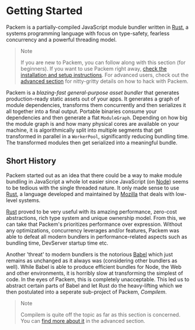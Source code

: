 # Getting Started

Packem is a partially-compiled JavaScript module bundler written in [Rust](https://www.rust-lang.org/), a systems programming language with focus on type-safety, fearless concurrency and a powerful threading model.

> Note
>
> If you are new to Packem, you can follow along with this section (for beginners). If you want to use Packem right away, [check the installation and setup instructions](/docs/installation-setup). For advanced users, check out the [advanced section](/) for nitty-gritty details on how to hack with Packem.

Packem is a _blazing-fast general-purpose asset bundler_ that generates production-ready static assets out of your apps. It generates a graph of module dependencies, transforms them concurrently and then serializes it all together into a final output. Portable binaries consume your dependencies and then generate a flat `ModuleGraph`. Depending on how big the module graph is and how many physical cores are available on your machine, it is algorithmically split into multiple segments that get transformed in parallel in a `WorkerPool`, significantly reducing bundling time. The transformed modules then get serialized into a meaningful bundle.

## Short History

Packem started out as an idea that there could be a way to make module bundling in JavaScript a whole lot easier since JavaScript (on [Node](https://nodejs.org/)) seems to be tedious with the single threaded nature. It only made sense to use [Rust](https://www.rust-lang.org/), a language developed and maintained by [Mozilla]() that deals with low-level systems.

[Rust](https://www.rust-lang.org/) proved to be very useful with its amazing performance, zero-cost abstractions, rich type system and unique ownership model. From this, we can take that Packem's prioritizes performance over expression. Without any optimizations, concurrency leverages and/or features, Packem was able to defeat all modern bundlers in performance-related aspects such as bundling time, DevServer startup time etc.

Another 'threat' to modern bundlers is the notorious [Babel](https://babeljs.io/) which just remains as unchanged as it always was (considering other bundlers as well). While Babel is able to produce efficient bundles for Node, the Web and other environments, it is horribly slow at transforming the simplest of code. In the eyes of Packem, this is completely unacceptable. This led us to abstract certain parts of Babel and let Rust do the heavy-lifting which we then postulated into a seperate sub-project of Packem, *Compilem*.

> Note
>
> Compilem is quite off the topic as far as this section is concerned. You can [find more about it](/docs/advanced-guide/compilem) in the advanced section.
